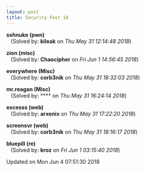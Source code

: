 ```yaml
---
layout: post
title: Security Fest 18
---
```


<!--break-->

**sshnuke (pwn)**  
&nbsp;&nbsp;&nbsp;(Solved by: **kileak** on _Thu May 31 12:14:48 2018_)  
  
**zion (misc)**  
&nbsp;&nbsp;&nbsp;(Solved by: **Chaocipher** on _Fri Jun  1 14:56:45 2018_)  
  
**everywhere (Misc)**  
&nbsp;&nbsp;&nbsp;(Solved by: **corb3nik** on _Thu May 31 18:32:03 2018_)  
  
**mr.reagan (Misc)**  
&nbsp;&nbsp;&nbsp;(Solved by: **** on _Thu May 31 16:24:14 2018_)  
  
**excesss (web)**  
&nbsp;&nbsp;&nbsp;(Solved by: **arxenix** on _Thu May 31 17:22:20 2018_)  
  
**screensvr (web)**  
&nbsp;&nbsp;&nbsp;(Solved by: **corb3nik** on _Thu May 31 18:16:17 2018_)  
  
**bluepill (re)**  
&nbsp;&nbsp;&nbsp;(Solved by: **kroz** on _Fri Jun  1 03:15:40 2018_)  
  


Updated on Mon Jun  4 07:51:30 2018
